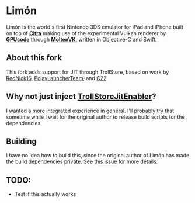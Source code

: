 # Limón

Limón is the world's first Nintendo 3DS emulator for iPad and iPhone built on top of **[Citra](https://github.com/citra-emu/citra)** making use of the experimental Vulkan renderer by **[GPUcode](https://github.com/gpucode)** through **[MoltenVK](https://github.com/KhronosGroup/MoltenVK)**, written in Objective-C and Swift.

## About this fork

This fork adds support for JIT through TrollStore, based on work by [RedNick16](https://github.com/Rednick16/TrollStoreJitEnabler), [PojavLauncherTeam](https://github.com/PojavLauncherTeam/PojavLauncher_iOS/blob/main/Natives/main.m), and [C22](https://github.com/c22dev/Lemon/tree/main/emuThreeDS/citra_wrapper/JIT).

## Why not just inject [TrollStoreJitEnabler](https://github.com/Rednick16/TrollStoreJitEnabler)?

I wanted a more integrated experience in general. I'll probably try that sometime while I wait for the original author to release build scripts for the dependencies.

## Building

I have no idea how to build this, since the original author of Limón has made the build dependencies private. See [this issue](https://github.com/emuPlace/Limon/issues/26) for more details.

## TODO:

- Test if this actually works

